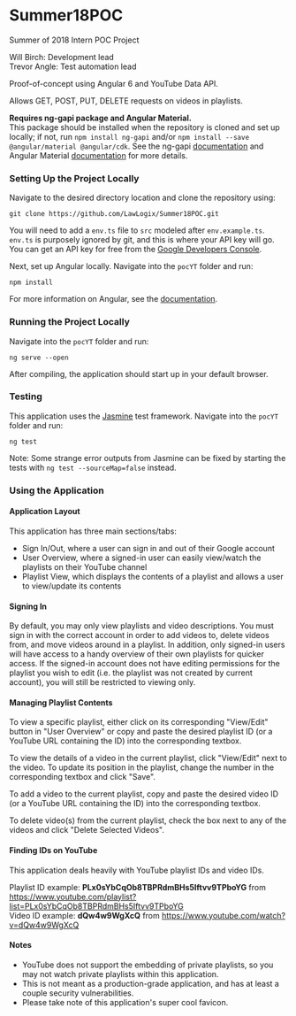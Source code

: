 # Summer18POC
Summer of 2018 Intern POC Project

Will Birch: Development lead  
Trevor Angle: Test automation lead

Proof-of-concept using Angular 6 and YouTube Data API.

Allows GET, POST, PUT, DELETE requests on videos in playlists.

**Requires ng-gapi package and Angular Material.**<br />
This package should be installed when the repository is cloned and set up locally; if not, run `npm install ng-gapi` and/or `npm install --save @angular/material @angular/cdk`. See the ng-gapi [documentation](https://github.com/rubenCodeforges/ng-gapi) and Angular Material [documentation](https://material.angular.io/guide/getting-started) for more details.

### Setting Up the Project Locally

Navigate to the desired directory location and clone the repository using:
```
git clone https://github.com/LawLogix/Summer18POC.git
```
You will need to add a `env.ts` file to `src` modeled after `env.example.ts`. `env.ts` is purposely ignored by git, and this is where your API key will go. You can get an API key for free from the [Google Developers Console](https://console.developers.google.com/).

Next, set up Angular locally. Navigate into the `pocYT` folder and run:
```
npm install
```
For more information on Angular, see the [documentation](https://angular.io/guide/setup).

### Running the Project Locally

Navigate into the `pocYT` folder and run:
```
ng serve --open
```
After compiling, the application should start up in your default browser.

### Testing

This application uses the [Jasmine](https://jasmine.github.io/2.4/introduction.html) test framework. Navigate into the `pocYT` folder and run:
```
ng test
```
Note: Some strange error outputs from Jasmine can be fixed by starting the tests with `ng test --sourceMap=false` instead.

### Using the Application

#### Application Layout
 This application has three main sections/tabs:
* Sign In/Out, where a user can sign in and out of their Google account
* User Overview, where a signed-in user can easily view/watch the playlists on their YouTube channel
* Playlist View, which displays the contents of a playlist and allows a user to view/update its contents

#### Signing In

By default, you may only view playlists and video descriptions. You must sign in with the correct account in order to add videos to, delete videos from, and move videos around in a playlist. In addition, only signed-in users will have access to a handy overview of their own playlists for quicker access. If the signed-in account does not have editing permissions for the playlist you wish to edit (i.e. the playlist was not created by current account), you will still be restricted to viewing only.

#### Managing Playlist Contents

To view a specific playlist, either click on its corresponding "View/Edit" button in "User Overview" or copy and paste the desired playlist ID (or a YouTube URL containing the ID) into the corresponding textbox.

To view the details of a video in the current playlist, click "View/Edit" next to the video. To update its position in the playlist, change the number in the corresponding textbox and click "Save".

To add a video to the current playlist, copy and paste the desired video ID (or a YouTube URL containing the ID) into the corresponding textbox.

To delete video(s) from the current playlist, check the box next to any of the videos and click "Delete Selected Videos".

#### Finding IDs on YouTube

This application deals heavily with YouTube playlist IDs and video IDs.

Playlist ID example: **PLx0sYbCqOb8TBPRdmBHs5Iftvv9TPboYG** from https://www.youtube.com/playlist?list=PLx0sYbCqOb8TBPRdmBHs5Iftvv9TPboYG<br />
Video ID example: **dQw4w9WgXcQ** from https://www.youtube.com/watch?v=dQw4w9WgXcQ

#### Notes

* YouTube does not support the embedding of private playlists, so you may not watch private playlists within this application.
* This is not meant as a production-grade application, and has at least a couple security vulnerabilities.
* Please take note of this application's super cool favicon.
